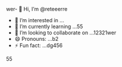 wer- 👋 Hi, I’m @reteeerre
- 👀 I’m interested in ...
- 🌱 I’m currently learning ...55
- 💞️ I’m looking to collaborate on ...12321wer
- 😄 Pronouns: ...b2
- ⚡ Fun fact: ...dg456

<!---
reteeerre/reteeerre is a ✨ special ✨ repository because its123 `README.md` (this file) appears on youffr GitHub profile8876.sd
You can click the Preview link to take a look at your changes.пd
--->
55
